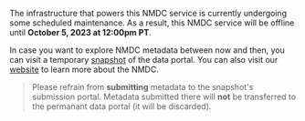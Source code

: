 The infrastructure that powers this NMDC service is currently undergoing some scheduled maintenance. As a result, this NMDC service will be offline until **October 5, 2023 at 12:00pm PT**.

In case you want to explore NMDC metadata between now and then, you can visit a temporary [snapshot](https://data-microbiomedata.emsl.pnnl.gov/) of the data portal. You can also visit our [website](https://microbiomedata.org/) to learn more about the NMDC.

> Please refrain from **submitting** metadata to the snapshot's submission portal. Metadata submitted there will **not** be transferred to the permanant data portal (it will be discarded).
